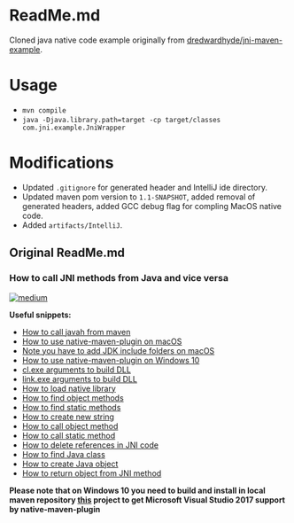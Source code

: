 # ReadMe.md

Cloned java native code example originally from [dredwardhyde/jni-maven-example](https://github.com/dredwardhyde/jni-maven-example).

# Usage

- `mvn compile`
- `java -Djava.library.path=target -cp target/classes com.jni.example.JniWrapper`

# Modifications 

- Updated `.gitignore` for generated header and IntelliJ ide directory.
- Updated maven pom version to `1.1-SNAPSHOT`, added removal of generated headers, added GCC debug flag for compling MacOS native code.
- Added `artifacts/IntelliJ`.

## Original ReadMe.md

### How to call JNI methods from Java and vice versa

[![medium](https://aleen42.github.io/badges/src/medium.svg)](https://dredwardhyde.medium.com/a-simple-guide-to-java-native-interface-jni-using-native-maven-plugin-e01f4077a8a5)


**Useful snippets:**  
- [How to call javah from maven](https://github.com/dredwardhyde/jni-example-macosx/blob/master/pom.xml#L158)
- [How to use native-maven-plugin on macOS](https://github.com/dredwardhyde/jni-example-macosx/blob/master/pom.xml#L27)
- [Note you have to add JDK include folders on macOS](https://github.com/dredwardhyde/jni-example-macosx/blob/master/pom.xml#L51)
- [How to use native-maven-plugin on Windows 10](https://github.com/dredwardhyde/JNI-Maven-Examples/blob/master/pom.xml#L95)
- [cl.exe arguments to build DLL](https://github.com/dredwardhyde/JNI-Maven-Examples/blob/master/pom.xml#L121) 
- [link.exe arguments to build DLL](https://github.com/dredwardhyde/JNI-Maven-Examples/blob/master/pom.xml#L134)
- [How to load native library](https://github.com/dredwardhyde/jni-example-macosx/blob/master/src/main/java/com/jni/example/JniWrapper.java#L10)
- [How to find object methods](https://github.com/dredwardhyde/jni-example-macosx/blob/master/src/native/source/jni.c#L11)
- [How to find static methods](https://github.com/dredwardhyde/jni-example-macosx/blob/master/src/native/source/jni.c#L12)
- [How to create new string](https://github.com/dredwardhyde/jni-example-macosx/blob/master/src/native/source/jni.c#L15)
- [How to call object method](https://github.com/dredwardhyde/jni-example-macosx/blob/master/src/native/source/jni.c#L16)
- [How to call static method](https://github.com/dredwardhyde/jni-example-macosx/blob/master/src/native/source/jni.c#L17)
- [How to delete references in JNI code](https://github.com/dredwardhyde/jni-example-macosx/blob/master/src/native/source/jni.c#L18)
- [How to find Java class](https://github.com/dredwardhyde/jni-example-macosx/blob/master/src/native/source/jni.c#L20)
- [How to create Java object](https://github.com/dredwardhyde/jni-example-macosx/blob/master/src/native/source/jni.c#L22)
- [How to return object from JNI method](https://github.com/dredwardhyde/jni-example-macosx/blob/master/src/native/source/jni.c#L26)  
  
**Please note that on Windows 10 you need to build and install in local maven repository [this](https://github.com/dredwardhyde/visual-studio-2017-support) project to get Microsoft Visual Studio 2017 support by native-maven-plugin**
